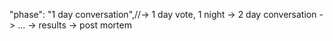 "phase": "1 day conversation",//-> 1 day vote, 1 night -> 2 day conversation -> ... -> results -> post mortem

